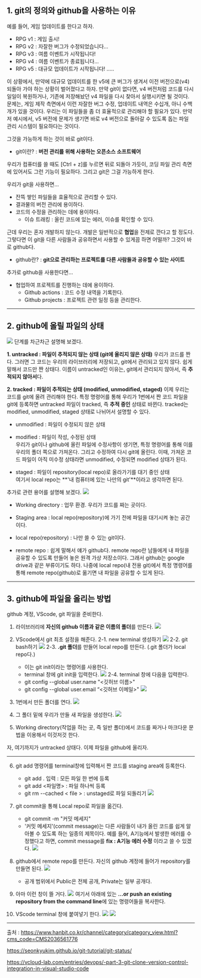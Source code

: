 ## 1. git의 정의와 github을 사용하는 이유   
예를 들어, 게임 업데이트를 한다고 하자.

- RPG v1 : 게임 출시!
- RPG v2 : 자잘한 버그가 수정되었습니다...
- RPG v3 : 여름 이벤트가 시작됩니다!
- RPG v4 : 여름 이벤트가 종료됩니다...
- RPG v5 : 대규모 업데이트가 시작됩니다!
.....

이 상황에서, 만약에 대규모 업데이트를 한 v5에 큰 버그가 생겨서 이전 버전으로(v4) 되돌아 가야 하는 상황이 벌어졌다고 하자. 만약 git이 없다면, v4 버전처럼 코드를 다시 일일이 복원하거나, 기존에 저장해놨던 v4 파일을 다시 찾아서 실행시키면 될 것이다.
문제는, 게임 제작 측면에서 이런 자잘한 버그 수정, 업데이트 내역은 수십개, 아니 수백개가 있을 것이다. 우리는 이 파일들을 좀 더 효율적으로 관리해야 할 필요가 있다. 만약 저 예시에서, v5 버전에 문제가 생기면 바로 v4 버전으로 돌아갈 수 있도록 돕는 파일 관리 시스템이 필요하다는 것이다.

그것을 가능하게 하는 것이 바로 git이다. 

* git이란? : **버전 관리를 위해 사용하는 오픈소스 소프트웨어**  

우리가 컴퓨터를 쓸 때도 [Ctrl + z]를 누르면 뒤로 되돌아 가듯이, 코딩 파일 관리 측면에 있어서도 그런 기능이 필요하다. 그리고 git은 그걸 가능하게 한다.

우리가 git을 사용하면...
* 잔뜩 쌓인 파일들을 효율적으로 관리할 수 있다.  
* 결과물의 버전 관리에 용이하다.  
* 코드의 수정을 관리하는 데에 용이하다.
    - 이슈 트래킹 : 올린 코드에 있는 에러, 이슈를 확인할 수 있다. 

근데 우리는 혼자 개발하지 않는다. 개발은 일반적으로 **협업**을 전제로 깐다고 할 정도다. 그렇다면 이 git을 다른 사람들과 공유하면서 사용할 수 있게끔 하면 어떨까? 그것이 바로 github다.

* github란? : **git으로 관리하는 프로젝트를 다른 사람들과 공유할 수 있는 사이트**

추가로 github을 사용한다면...
* 협업하여 프로젝트를 진행하는 데에 용이하다.   
    - Github actions : 코드 수정 내역을 기록한다.
    - Github projects : 프로젝트 관련 일정 등을 관리한다.   
--------------------------------------------------
## 2. github에 올릴 파일의 상태  
![](https://velog.velcdn.com/images/tss9752/post/4cb42422-fd3f-4964-9bf2-767445d83328/image.png)
단계를 차근차근 설명해 보겠다.

**1. untracked : 파일이 추적되지 않는 상태 (git에 올리지 않은 상태)**
우리가 코드를 짠다. 그러면 그 코드는 우리의 라이브러리에 저장되고, git에서 관리되고 있지 않다. 쉽게 말해서 코드만 짠 상태다.
이름이 untracked인 이유는, git에서 관리되지 않아서, 즉 **추적되지 않아서**다.

**2. tracked : 파일이 추적되는 상태 (modified, unmodified, staged)**
이제 우리는 코드를 git에 올려 관리해야 한다. 특정 명령어를 통해 우리가 1번에서 짠 코드 파일을 git에 등록하면 untracked 파일이 tracked, 즉 **추적 중인** 상태로 바뀐다. tracked는 modified, unmodified, staged 상태로 나뉘어서 설명할 수 있다.

+ unmodified : 파일이 수정되지 않은 상태 

+ modified : 파일이 작성, 수정된 상태  
우리가 git이나 github에 올린 파일에 수정사항이 생기면, 특정 명령어를 통해 이를 우리의 폴더 쪽으로 가져온다. 그리고 수정하여 다시 git에 올린다. 이때, 가져온 코드 파일이 아직 미수정 상태라면 unmodified, 수정되면 modified 상태가 된다.

+ staged : 파일이 repository(local repo)로 올라가기를 대기 중인 상태   
여기서 local repo는 **'내 컴퓨터에 있는 나만의 git'**이라고 생각하면 된다. 

추가로 관련 용어를 설명해 보겠다.
![](https://velog.velcdn.com/images/tss9752/post/9e461652-f6a6-45d0-8bc5-8dcca0c4f9fb/image.png)
+ Working directory : 업무 환경. 우리가 코드를 짜는 곳이다. 

+ Staging area : local repo(repository)에 가기 전에 파일을 대기시켜 놓는 공간이다.

+ local repo(repository) : 나만 쓸 수 있는 git이다.

+ remote repo : 쉽게 말해서 얘가 github다. remote repo란 남들에게 내 파일을 공유할 수 있도록 만들어 놓은 원격 가상 저장소이다. 그래서 github는 google drive과 같은 부류이기도 하다. 나중에 local repo(내 전용 git)에서 특정 명령어를 통해 remote repo(github)로 옮기면 내 파일을 공유할 수 있게 된다. 
--------------------------------------------------
## 3. github에 파일을 올리는 방법  
github 계정, VScode, git 파일을 준비한다.
1. 라이브러리에 **자신의 github 이름과 같은 이름의 폴더**를 만든다.
![](https://velog.velcdn.com/images/tss9752/post/f8493891-04b7-4bf8-af8d-a14ad891955f/image.png)

2. VScode에서 git 최초 설정을 해준다.
	2-1. new terminal 생성하기
    ![](https://velog.velcdn.com/images/tss9752/post/13856bca-f4b4-411f-a403-33eec0789f60/image.png)
	2-2. git bash하기
    ![](https://velog.velcdn.com/images/tss9752/post/9dc53892-1496-4031-9e9d-8811f2684d56/image.png)
    2-3. **.git 폴더**를 만들어 local repo를 만든다.
    (.git 폴더가 local repo다.)
    - 이는 git init이라는 명령어를 사용한다.
    - terminal 창에 git init을 입력한다.
    ![](https://velog.velcdn.com/images/tss9752/post/7f60fe44-d6bd-48d8-8820-8723ffb469e1/image.png)
	2-4. terminal 창에 다음을 입력한다.
    - git config --global user.name "<깃허브 이름>"
    - git config --global user.email “<깃허브 이메일>"
![](https://velog.velcdn.com/images/tss9752/post/1b8b47d0-8596-423d-8154-460b84ea5edd/image.png)
3. 1번에서 만든 폴더를 연다.
![](https://velog.velcdn.com/images/tss9752/post/1c1d2751-63fd-443d-9760-c18d69e13ff9/image.png)
4. 그 폴더 밑에 우리가 만들 새 파일을 생성한다.
![](https://velog.velcdn.com/images/tss9752/post/88ef03d0-91f6-4856-89ef-2406dffcd49b/image.png)

5. Working directory(작업을 하는 곳, 즉 일반 폴더)에서 코드를 짜거나 마크다운 문법을 이용해서 이것저것 한다.

자, 여기까지가 untracked 상태다. 이제 파일을 github에 올리자.
   ***  
6. git add 명령어를 terminal창에 입력해서 짠 코드를 staging area에 등록한다.
    + git add . 입력 : 모든 파일 한 번에 등록   
    + git add <파일명> : 파일 하나씩 등록   
    + git rm --cached < file > : unstaged로 파일 되돌리기
    ![](https://velog.velcdn.com/images/tss9752/post/bfe3afd0-1639-458b-acba-6ef810dc0b0e/image.png)

7. git commit을 통해 Local repo로 파일을 옮긴다.     
    + git commit -m "커밋 메세지"   
    + '커밋 메세지'(commit message)는 다른 사람들이 내가 올린 코드를 쉽게 알아볼 수 있도록 하는 일종의 제목이다. 
    예를 들어, A기능에서 발생한 에러를 수정했다고 하면, commit message를 
    **fix : A기능 에러 수정** 이라고 쓸 수 있겠다.
    ![](https://velog.velcdn.com/images/tss9752/post/a3d071f0-2f37-472c-b762-7349a9d20df3/image.png)
8. github에서 remote repo를 만든다. 자신의 github 계정에 들어가 repository를 만들면 된다.
![](https://velog.velcdn.com/images/tss9752/post/3a174aa9-ab94-46e3-a698-d43f818c7726/image.png)
    - 공개 범위에서 Public은 전체 공개, Private는 일부 공개다.
9. 아마 이런 창이 뜰 거다.
![](https://velog.velcdn.com/images/tss9752/post/1c668cd5-cc5c-4909-968c-5867846261b3/image.png)
여기서 아래에 있는 **…or push an existing repository from the command line**에 있는 명령어들을 복사한다.
10. VScode terminal 창에 붙여넣기 한다.
![](https://velog.velcdn.com/images/tss9752/post/8dac47c2-b832-42ed-ba33-9ff50d4d2715/image.png)
![](https://velog.velcdn.com/images/tss9752/post/c848e4b9-ef7d-4b2a-aae3-fd8ac463aa8b/image.png)

--------------------------------------------------    
    
출처 : 
<https://www.hanbit.co.kr/channel/category/category_view.html?cms_code=CMS2036561776>

<https://seonkyukim.github.io/git-tutorial/git-status/>

<https://vcloud-lab.com/entries/devops/-part-3-git-clone-version-control-integration-in-visual-studio-code>